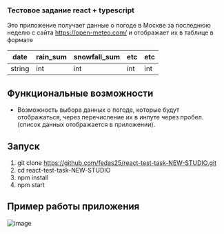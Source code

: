 ### Тестовое задание react + typescript

Это приложение получает данные о погоде в Москве за последнюю неделю с сайта https://open-meteo.com/
и отображает их в таблице в формате

| date   | rain_sum | snowfall_sum | etc | etc |
|--------|----------|--------------|-----|-----|
| string | int      | int          | int | int |

## Функциональные возможности

- Возможность выбора данных о погоде, которые будут отображаться, через перечисление их в инпуте через пробел. (список данных отображается в приложении).

## Запуск

1. git clone https://github.com/fedas25/react-test-task-NEW-STUDIO.git
2. cd react-test-task-NEW-STUDIO
3. npm install
4. npm start

## Пример работы приложения

![image](https://github.com/user-attachments/assets/157770d6-93c4-4f28-9621-f9b74f367e5f)
